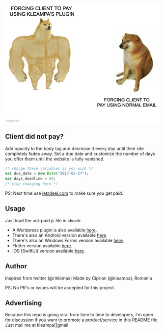 <p align="center">
  <img alt='Thank you, NotPaid. - NotPaid trademarks' src='not-paid-gg.jpeg' />
</p>

## Client did not pay?

Add opacity to the body tag and decrease it every day until their site completely fades away. Set a due date and customize the number of days you offer them until the website is fully vanished.

```javascript
/* change these variables as you wish */
var due_date = new Date("2017-02-27");
var days_deadline = 60;
/* stop changing here */
```

PS: Next time use [letsdeel.com](https://letsdeel.com) to make sure you get paid.

## Usage

Just load the not-paid.js file in `<head>`

- A Wordpress plugin is also available [here](https://github.com/SurfEdge/not-paid-wp).
- There's also an Android version available [here](https://github.com/theapache64/faded).
- There's also an Windows Forms version available [here](https://github.com/g-otn/winforms-not-paid).
- Flutter version available [here](https://github.com/krishnakumarcn/faded).
- iOS (SwiftUI) version available [here](https://github.com/vfrascello/not-paid-ios/).

## Author

Inspired from twitter (@riklomas)
Made by Ciprian (@kleampa), Romania

PS: No PR's or issues will be accepted for this project.

## Advertising

Because this repo is going viral from time to time to developers, I'm open for discussion if you want to promote a product/service in this README file. Just mail me at kleampa[]gmail
